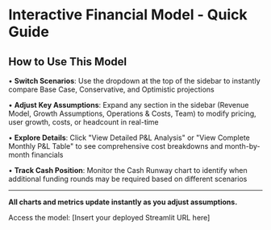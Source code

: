 # Interactive Financial Model - Quick Guide

## How to Use This Model

• **Switch Scenarios**: Use the dropdown at the top of the sidebar to instantly compare Base Case, Conservative, and Optimistic projections

• **Adjust Key Assumptions**: Expand any section in the sidebar (Revenue Model, Growth Assumptions, Operations & Costs, Team) to modify pricing, user growth, costs, or headcount in real-time

• **Explore Details**: Click "View Detailed P&L Analysis" or "View Complete Monthly P&L Table" to see comprehensive cost breakdowns and month-by-month financials

• **Track Cash Position**: Monitor the Cash Runway chart to identify when additional funding rounds may be required based on different scenarios

---

**All charts and metrics update instantly as you adjust assumptions.**

Access the model: [Insert your deployed Streamlit URL here]


